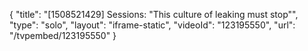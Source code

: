 {
    "title": "[1508521429] Sessions: \"This culture of leaking must stop\"",
    "type": "solo",
    "layout": "iframe-static",
    "videoId": "123195550",
    "url": "\/tvpembed\/123195550"
}